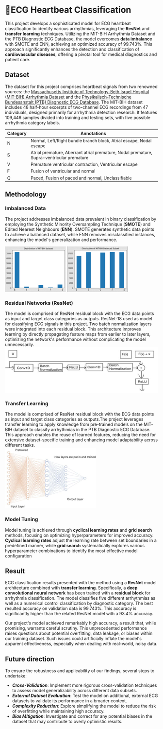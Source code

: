 # :heartbeat:ECG Heartbeat Classification  

This project develops a sophisticated model for ECG heartbeat classification to identify various arrhythmias, leveraging the **ResNet** and **transfer learning** techniques. Utilizing the MIT-BIH Arrhythmia Dataset and the PTB Diagnostic ECG Database, the model overcomes **data imbalance** with SMOTE and ENN, achieving an optimized accuracy of 99.743%. This approach significantly enhances the detection and classification of **cardiovascular diseases**, offering a pivotal tool for medical diagnostics and patient care.  

## Dataset    
The dataset for this project comprises heartbeat signals from two renowned sources: the [Massachusetts Institute of Technology-Beth Israel Hospital (MIT-BIH) Arrhythmia Dataset](https://www.physionet.org/content/mitdb/1.0.0/ "悬停显示") and the [Physikalisch-Technische Bundesanstalt (PTB) Diagnostic ECG Database](https://www.physionet.org/content/ptbdb/1.0.0/ "悬停显示"). The MIT-BIH dataset includes 48 half-hour excerpts of two-channel ECG recordings from 47 individuals, designed primarily for arrhythmia detection research. It features 109,446 samples divided into training and testing sets, with five possible arrhythmia category labels.  

<div>

| Category  | Annotations  |
| ---------- | -----------|
| N  | Normal, Left/Right bundle branch block, Atrial escape, Nodal escape   |  
| S   | Atrial premature, Aberrant atrial premature, Nodal premature, Supra-ventricular premature  | 
| V   | Premature ventricular contraction, Ventricular escape  | 
| F   | Fusion of ventricular and normal   | 
| Q   | Paced, Fusion of paced and normal, Unclassifiable   | 

</div>

## Methodology
### Imbalanced Data
The project addresses imbalanced data prevalent in binary classification by employing the Synthetic Minority Oversampling Technique (**SMOTE**) and Edited Nearest Neighbours (**ENN**). SMOTE generates synthetic data points to achieve a balanced dataset, while ENN removes misclassified instances, enhancing the model's generalization and performance​​.  

<img src="/image/after.png" width = "200" height = "150" alt="cmo" /> <img src="/image/before.png" width = "200" height = "150" alt="cmo" />  
### Residual Networks (ResNet)  
The model is comprised of ResNet residual block with the ECG data points as input and target class categories as outputs. ResNet-18 used as model for classifying ECG signals in this project. Two batch normalization layers were integrated into each residual block. This architecture improves learning by directly propagating feature maps from earlier to later layers, optimizing the network's performance without complicating the model unnecessarily​​.  
<img src="/image/restnet.png" width = "550" height = "150" alt="cmo" />  
### Transfer Learning  
The model is comprised of ResNet residual block with the ECG data points as input and target class categories as outputs.The project leverages transfer learning to apply knowledge from pre-trained models on the MIT-BIH dataset to classify arrhythmias in the PTB Diagnostic ECG Database. This approach enables the reuse of learned features, reducing the need for extensive dataset-specific training and enhancing model adaptability across different tasks​​.  
<img src="/image/transferlearningmodel.png" width = "300" height = "200" alt="cmo" />  

### Model Tuning  
Model tuning is achieved through **cyclical learning rates** and **grid search** methods, focusing on optimizing hyperparameters for improved accuracy. **Cyclical learning rates** adjust the learning rate between set boundaries in a predefined manner, while **grid search** systematically explores various hyperparameter combinations to identify the most effective model configuration​  

## Result
ECG classification results presented with the method using a **ResNet** model architecture combined with **transfer learning**. Specifically, a **deep convolutional neural network** has been trained with a **residual block** for arrhythmia classification. The model classifies five different arrhythmias as well as a numerical control classification by diagnostic category. The best resulted accuracy on validation data is 99.743%. This accuracy is significantly higher than the related ResNet model with a 93.4% accuracy.  

Our project's model achieved remarkably high accuracy, a result that, while promising, warrants careful scrutiny. This unprecedented performance raises questions about potential overfitting, data leakage, or biases within our training dataset. Such issues could artificially inflate the model's apparent effectiveness, especially when dealing with real-world, noisy data.  

## Future direction  
To ensure the robustness and applicability of our findings, several steps to undertake:  

* ***Cross-Validation***: Implement more rigorous cross-validation techniques to assess model generalizability across different data subsets.  
* ***External Dataset Evaluation***: Test the model on additional, external ECG datasets to validate its performance in a broader context.  
* ***Complexity Reduction***: Explore simplifying the model to reduce the risk of overfitting while maintaining high accuracy.  
* ***Bias Mitigation***: Investigate and correct for any potential biases in the dataset that may contribute to overly optimistic results.  
